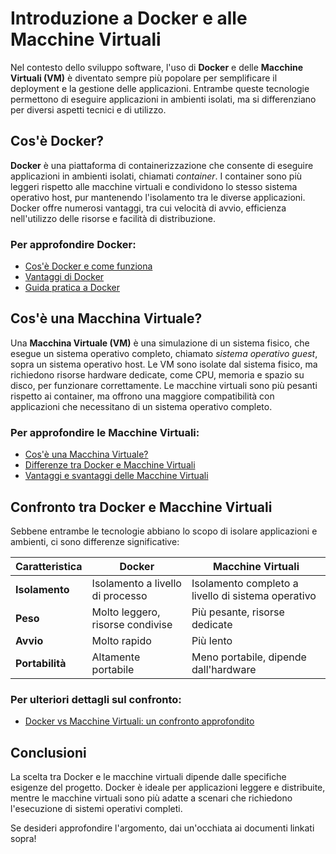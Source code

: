 # Introduzione a Docker e alle Macchine Virtuali

Nel contesto dello sviluppo software, l'uso di **Docker** e delle **Macchine Virtuali (VM)** è diventato sempre più popolare per semplificare il deployment e la gestione delle applicazioni. Entrambe queste tecnologie permettono di eseguire applicazioni in ambienti isolati, ma si differenziano per diversi aspetti tecnici e di utilizzo.

## Cos'è Docker?

**Docker** è una piattaforma di containerizzazione che consente di eseguire applicazioni in ambienti isolati, chiamati *container*. I container sono più leggeri rispetto alle macchine virtuali e condividono lo stesso sistema operativo host, pur mantenendo l'isolamento tra le diverse applicazioni. Docker offre numerosi vantaggi, tra cui velocità di avvio, efficienza nell'utilizzo delle risorse e facilità di distribuzione.

### Per approfondire Docker:
- [Cos'è Docker e come funziona](DockerContainerizzazione.md)
- [Vantaggi di Docker](DockerContainerizzazione.md)
- [Guida pratica a Docker](DockerContainerizzazione.md)

## Cos'è una Macchina Virtuale?

Una **Macchina Virtuale (VM)** è una simulazione di un sistema fisico, che esegue un sistema operativo completo, chiamato *sistema operativo guest*, sopra un sistema operativo host. Le VM sono isolate dal sistema fisico, ma richiedono risorse hardware dedicate, come CPU, memoria e spazio su disco, per funzionare correttamente. Le macchine virtuali sono più pesanti rispetto ai container, ma offrono una maggiore compatibilità con applicazioni che necessitano di un sistema operativo completo.

### Per approfondire le Macchine Virtuali:
- [Cos'è una Macchina Virtuale?](MacchineVirtuali.md)
- [Differenze tra Docker e Macchine Virtuali](MacchineVirtuali.md)
- [Vantaggi e svantaggi delle Macchine Virtuali](MacchineVirtuali.md)

## Confronto tra Docker e Macchine Virtuali

Sebbene entrambe le tecnologie abbiano lo scopo di isolare applicazioni e ambienti, ci sono differenze significative:

| **Caratteristica**           | **Docker**                        | **Macchine Virtuali**            |
|------------------------------|-----------------------------------|----------------------------------|
| **Isolamento**               | Isolamento a livello di processo  | Isolamento completo a livello di sistema operativo |
| **Peso**                     | Molto leggero, risorse condivise  | Più pesante, risorse dedicate   |
| **Avvio**                     | Molto rapido                      | Più lento                       |
| **Portabilità**               | Altamente portabile               | Meno portabile, dipende dall'hardware |

### Per ulteriori dettagli sul confronto:
- [Docker vs Macchine Virtuali: un confronto approfondito](DockerContainerizzazione.md)

## Conclusioni

La scelta tra Docker e le macchine virtuali dipende dalle specifiche esigenze del progetto. Docker è ideale per applicazioni leggere e distribuite, mentre le macchine virtuali sono più adatte a scenari che richiedono l'esecuzione di sistemi operativi completi.

Se desideri approfondire l'argomento, dai un'occhiata ai documenti linkati sopra!

